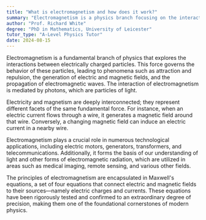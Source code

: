 ```yaml
---
title: "What is electromagnetism and how does it work?"
summary: "Electromagnetism is a physics branch focusing on the interactions between electrically charged particles, encompassing electric and magnetic fields and their effects on matter."
author: "Prof. Richard White"
degree: "PhD in Mathematics, University of Leicester"
tutor_type: "A-Level Physics Tutor"
date: 2024-08-15
---
```


Electromagnetism is a fundamental branch of physics that explores the interactions between electrically charged particles. This force governs the behavior of these particles, leading to phenomena such as attraction and repulsion, the generation of electric and magnetic fields, and the propagation of electromagnetic waves. The interaction of electromagnetism is mediated by photons, which are particles of light.

Electricity and magnetism are deeply interconnected; they represent different facets of the same fundamental force. For instance, when an electric current flows through a wire, it generates a magnetic field around that wire. Conversely, a changing magnetic field can induce an electric current in a nearby wire.

Electromagnetism plays a crucial role in numerous technological applications, including electric motors, generators, transformers, and telecommunications. Additionally, it forms the basis of our understanding of light and other forms of electromagnetic radiation, which are utilized in areas such as medical imaging, remote sensing, and various other fields.

The principles of electromagnetism are encapsulated in Maxwell's equations, a set of four equations that connect electric and magnetic fields to their sources—namely electric charges and currents. These equations have been rigorously tested and confirmed to an extraordinary degree of precision, making them one of the foundational cornerstones of modern physics.
    